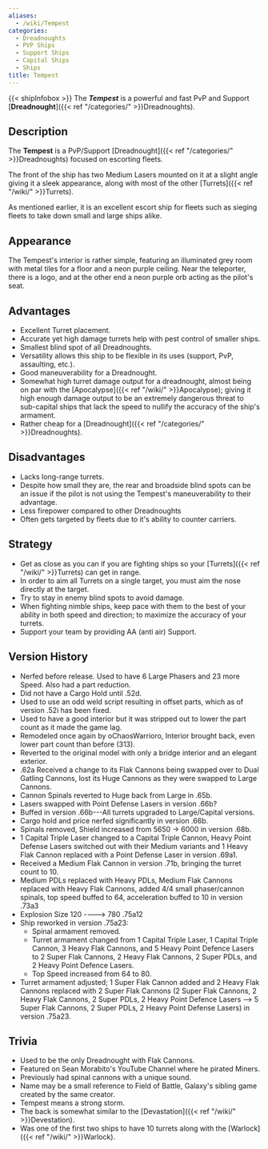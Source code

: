```yaml
---
aliases:
  - /wiki/Tempest
categories:
  - Dreadnoughts
  - PVP Ships
  - Support Ships
  - Capital Ships
  - Ships
title: Tempest
---
```


{{< shipInfobox >}} The **_Tempest_** is a powerful and fast PvP and Support [**Dreadnought**]({{< ref "/categories/" >}}Dreadnoughts).

## Description

The **Tempest** is a PvP/Support [Dreadnought]({{< ref "/categories/" >}}Dreadnoughts) focused on escorting fleets.

The front of the ship has two Medium Lasers mounted on it at a slight angle giving it a sleek appearance, along with most of the other [Turrets]({{< ref "/wiki/" >}}Turrets).

As mentioned earlier, it is an excellent escort ship for fleets such as sieging fleets to take down small and large ships alike.

## Appearance

The Tempest's interior is rather simple, featuring an illuminated grey room with metal tiles for a floor and a neon purple ceiling. Near the teleporter, there is a logo, and at the other end a neon purple orb acting as the pilot's seat.

## Advantages

- Excellent Turret placement.
- Accurate yet high damage turrets help with pest control of smaller ships.
- Smallest blind spot of all Dreadnoughts.
- Versatility allows this ship to be flexible in its uses (support, PvP, assaulting, etc.).
- Good maneuverability for a Dreadnought.
- Somewhat high turret damage output for a dreadnought, almost being on par with the [Apocalypse]({{< ref "/wiki/" >}}Apocalypse); giving it high enough damage output to be an extremely dangerous threat to sub-capital ships that lack the speed to nullify the accuracy of the ship's armament.
- Rather cheap for a [Dreadnought]({{< ref "/categories/" >}}Dreadnoughts).

## Disadvantages

- Lacks long-range turrets.
- Despite how small they are, the rear and broadside blind spots can be an issue if the pilot is not using the Tempest's maneuverability to their advantage.
- Less firepower compared to other Dreadnoughts
- Often gets targeted by fleets due to it's ability to counter carriers.

## Strategy

- Get as close as you can if you are fighting ships so your [Turrets]({{< ref "/wiki/" >}}Turrets) can get in range.
- In order to aim all Turrets on a single target, you must aim the nose directly at the target.
- Try to stay in enemy blind spots to avoid damage.
- When fighting nimble ships, keep pace with them to the best of your ability in both speed and direction; to maximize the accuracy of your turrets.
- Support your team by providing AA (anti air) Support.

## Version History

- Nerfed before release. Used to have 6 Large Phasers and 23 more Speed. Also had a part reduction.
- Did not have a Cargo Hold until .52d.
- Used to use an odd weld script resulting in offset parts, which as of version .52i has been fixed.
- Used to have a good interior but it was stripped out to lower the part count as it made the game lag.
- Remodeled once again by oChaosWarrioro, Interior brought back, even lower part count than before (313).
- Reverted to the original model with only a bridge interior and an elegant exterior.
- .62a Received a change to its Flak Cannons being swapped over to Dual Gatling Cannons, lost its Huge Cannons as they were swapped to Large Cannons.
- Cannon Spinals reverted to Huge back from Large in .65b.
- Lasers swapped with Point Defense Lasers in version .66b?
- Buffed in version .66b---All turrets upgraded to Large/Capital versions.
- Cargo hold and price nerfed significantly in version .66b.
- Spinals removed, Shield increased from 5650 -> 6000 in version .68b.
- 1 Capital Triple Laser changed to a Capital Triple Cannon, Heavy Point Defense Lasers switched out with their Medium variants and 1 Heavy Flak Cannon replaced with a Point Defense Laser in version .69a1.
- Received a Medium Flak Cannon in version .71b, bringing the turret count to 10.
- Medium PDLs replaced with Heavy PDLs, Medium Flak Cannons replaced with Heavy Flak Cannons, added 4/4 small phaser/cannon spinals, top speed buffed to 64, acceleration buffed to 10 in version .73a3
- Explosion Size 120 ----> 780 .75a12
- Ship reworked in version .75a23:
  - Spinal armament removed.
  - Turret armament changed from 1 Capital Triple Laser, 1 Capital Triple Cannon, 3 Heavy Flak Cannons, and 5 Heavy Point Defence Lasers to 2 Super Flak Cannons, 2 Heavy Flak Cannons, 2 Super PDLs, and 2 Heavy Point Defence Lasers.
  - Top Speed increased from 64 to 80.
- Turret armament adjusted; 1 Super Flak Cannon added and 2 Heavy Flak Cannons replaced with 2 Super Flak Cannons (2 Super Flak Cannons, 2 Heavy Flak Cannons, 2 Super PDLs, 2 Heavy Point Defence Lasers --> 5 Super Flak Cannons, 2 Super PDLs, 2 Heavy Point Defense Lasers) in version .75a23.

## Trivia

- Used to be the only Dreadnought with Flak Cannons.
- Featured on Sean Morabito's YouTube Channel where he pirated Miners.
- Previously had spinal cannons with a unique sound.
- Name may be a small reference to Field of Battle, Galaxy's sibling game created by the same creator.
- Tempest means a strong storm.
- The back is somewhat similar to the [Devastation]({{< ref "/wiki/" >}}Devestation).
- Was one of the first two ships to have 10 turrets along with the [Warlock]({{< ref "/wiki/" >}}Warlock).
